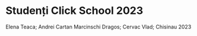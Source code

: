# Studenți Click School 2023
Elena Teaca;
Andrei Cartan
Marcinschi Dragos;
Cervac Vlad;
Chisinau 2023

